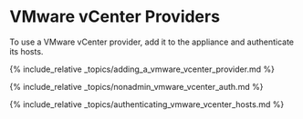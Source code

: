 ---
---

# VMware vCenter Providers

To use a VMware vCenter provider, add it to the appliance and
authenticate its hosts.

{% include_relative _topics/adding_a_vmware_vcenter_provider.md %}

{% include_relative _topics/nonadmin_vmware_vcenter_auth.md %}

{% include_relative _topics/authenticating_vmware_vcenter_hosts.md %}
